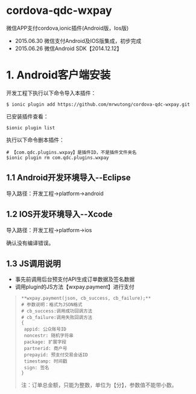 # cordova-qdc-wxpay
微信APP支付cordova,ionic插件(Android版，Ios版)

* 2015.06.30 微信支付Android及IOS版集成，初步完成
* 2015.06.26 微信Android SDK【2014.12.12】

# 1. Android客户端安装
开发工程下执行以下命令导入本插件：

	$ ionic plugin add https://github.com/mrwutong/cordova-qdc-wxpay.git

已安装插件查看：

	$ionic plugin list


执行以下命令删本插件：

	# 【com.qdc.plugins.wxpay】是插件ID，不是插件文件夹名
	$ionic plugin rm com.qdc.plugins.wxpay

## 1.1 Android开发环境导入--Eclipse
导入路径：开发工程->platform->android

## 1.2 IOS开发环境导入--Xcode
导入路径：开发工程->platform->ios

确认没有编译错误。

## 1.3 JS调用说明

* 事先前调用后台预支付API生成订单数据及签名数据
* 调用plugin的JS方法【wxpay.payment】进行支付
>     **wxpay.payment(json, cb_success, cb_failure);**
>     # 参数说明：格式为JSON格式
>     # cb_success:调用成功回调方法
>     # cb_failure:调用失败回调方法
>     {
>      appid: 公众账号ID
>      noncestr: 随机字符串
>      package: 扩展字段
>      partnerid: 商户号
>      prepayid: 预支付交易会话ID
>      timestamp: 时间戳
>      sign: 签名
>     }
>    注：订单总金额，只能为整数，单位为【分】，参数值不能带小数。


